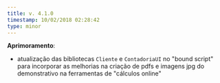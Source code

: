 ```yaml
---
title: v. 4.1.0
timestamp: 10/02/2018 02:28:42
type: minor
---
```


**Aprimoramento**:
+ atualização das bibliotecas `Cliente` e `ContadoriaUI` no "bound script" para incorporar as melhorias na criação de pdfs e imagens jpg do demonstrativo na ferramentas de "cálculos online" 